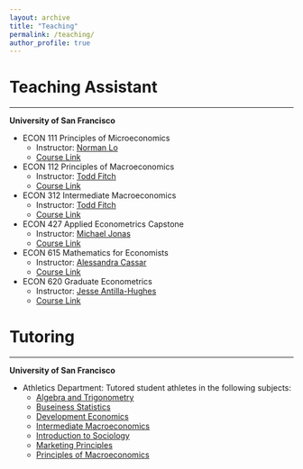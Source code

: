 ```yaml
---
layout: archive
title: "Teaching"
permalink: /teaching/
author_profile: true
---
```


Teaching Assistant
========

- - - - - - 

**University of San Francisco**
* ECON 111 Principles of Microeconomics
  * Instructor: [Norman Lo](https://normanlo4319.github.io/Norman_Lo_Web/)
  * [Course Link](https://catalog.usfca.edu/preview_course_nopop.php?catoid=22&coid=186538)
* ECON 112 Principles of Macroeconomics
  * Instructor: [Todd Fitch](https://www.usfca.edu/faculty/todd-fitch)
  * [Course Link](https://catalog.usfca.edu/preview_course_nopop.php?catoid=22&coid=186539)
* ECON 312 Intermediate Macroeconomics
  * Instructor: [Todd Fitch](https://www.usfca.edu/faculty/todd-fitch)
  * [Course Link](https://catalog.usfca.edu/preview_course_nopop.php?catoid=22&coid=186549)
* ECON 427 Applied Econometrics Capstone
  * Instructor: [Michael Jonas](https://scholar.google.com/citations?user=c97cvAwAAAAJ&hl=en)
  * [Course Link](https://catalog.usfca.edu/preview_course_nopop.php?catoid=22&coid=189556)
* ECON 615 Mathematics for Economists
  * Instructor: [Alessandra Cassar](https://www.alessandracassar.net/)
  * [Course Link](https://catalog.usfca.edu/preview_program.php?catoid=22&poid=13244&returnto=3107)
* ECON 620 Graduate Econometrics
  * Instructor: [Jesse Antilla-Hughes](https://sites.google.com/site/jesseanttilahughes/)
  * [Course Link](https://catalog.usfca.edu/preview_program.php?catoid=22&poid=13244&returnto=3107)

Tutoring
========

- - - - - - 

**University of San Francisco**
* Athletics Department: Tutored student athletes in the following subjects:
  * [Algebra and Trigonometry](https://catalog.usfca.edu/preview_course_nopop.php?catoid=35&coid=531753)
  * [Buseiness Statistics](https://catalog.usfca.edu/preview_program.php?catoid=22&poid=34872&returnto=3104)
  * [Development Economics](https://catalog.usfca.edu/preview_course_nopop.php?catoid=22&coid=186554)
  * [Intermediate Macroeconomics](https://catalog.usfca.edu/preview_course_nopop.php?catoid=22&coid=186549)
  * [Introduction to Sociology](https://catalog.usfca.edu/preview_course_nopop.php?catoid=22&coid=188652)
  * [Marketing Principles](https://catalog.usfca.edu/preview_course_nopop.php?catoid=35&coid=530317)
  * [Principles of Macroeconomics](https://catalog.usfca.edu/preview_course_nopop.php?catoid=22&coid=186539)
